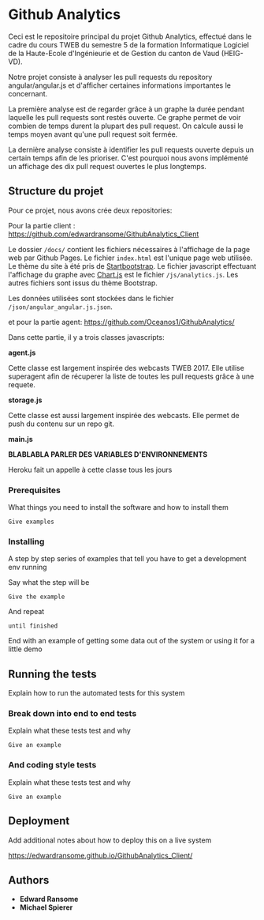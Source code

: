 # Github Analytics

Ceci est le repositoire principal du projet Github Analytics, effectué dans le cadre du cours TWEB du semestre 5 de la formation Informatique Logiciel de la Haute-Ecole d'Ingénieurie et de Gestion du canton de Vaud (HEIG-VD).

Notre projet consiste à analyser les pull requests du repository angular/angular.js et d'afficher certaines informations importantes le concernant.

La première analyse est de regarder grâce à un graphe la durée pendant laquelle les pull requests sont restés ouverte. Ce graphe permet de voir combien de temps durent la plupart des pull request. On calcule aussi le temps moyen avant qu'une pull request soit fermée.


La dernière analyse consiste à identifier les pull requests ouverte depuis un certain temps afin de les prioriser. C'est pourquoi nous avons implémenté un affichage des dix pull request ouvertes le plus longtemps.

## Structure du projet

Pour ce projet, nous avons crée deux repositories:

Pour la partie client :
https://github.com/edwardransome/GithubAnalytics_Client

Le dossier `/docs/` contient les fichiers nécessaires à l'affichage de la page web par Github Pages. Le fichier `index.html` est l'unique page web utilisée. Le thème du site à été pris de [Startbootstrap](https://startbootstrap.com/template-overviews/grayscale/). Le fichier javascript effectuant l'affichage du graphe avec [Chart.js](http://www.chartjs.org/) est le fichier `/js/analytics.js`. Les autres fichiers sont issus du thème Bootstrap.

Les données utilisées sont stockées dans le fichier `/json/angular_angular.js.json`. 

et pour la partie agent:
https://github.com/Oceanos1/GithubAnalytics/

Dans cette partie, il y a trois classes javascripts:

**agent.js**

Cette classe est largement inspirée des webcasts TWEB 2017. Elle utilise superagent afin de récuperer la liste de toutes les pull requests grâce à une requete.

**storage.js**

Cette classe est aussi largement inspirée des webcasts. Elle permet de push du contenu sur un repo git.

**main.js**

**BLABLABLA PARLER DES VARIABLES D'ENVIRONNEMENTS**

Heroku fait un appelle à cette classe tous les jours
### Prerequisites

What things you need to install the software and how to install them

```
Give examples
```

### Installing

A step by step series of examples that tell you have to get a development env running

Say what the step will be

```
Give the example
```

And repeat

```
until finished
```

End with an example of getting some data out of the system or using it for a little demo

## Running the tests

Explain how to run the automated tests for this system

### Break down into end to end tests

Explain what these tests test and why

```
Give an example
```

### And coding style tests

Explain what these tests test and why

```
Give an example
```

## Deployment

Add additional notes about how to deploy this on a live system

https://edwardransome.github.io/GithubAnalytics_Client/


## Authors

* **Edward Ransome** 
* **Michael Spierer**

